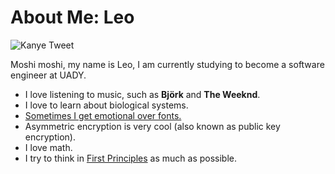 # About Me: Leo

![Kanye Tweet](https://www.teetweets.com/cdn/shop/products/KanyeWest-LoveNotFear_6ac3ecd1-783d-4620-ac59-53e9accfe5a7_480x480.png?v=1600184173)

Moshi moshi, my name is Leo, I am currently studying to become a software engineer at UADY.

- I love listening to music, such as **Björk** and **The Weeknd**.
- I love to learn about biological systems.
- [Sometimes I get emotional over fonts.](https://www.teetweets.com/cdn/shop/products/KanyeWest-EmotionalOverFonts_600x600.png?v=1600185433)
- Asymmetric encryption is very cool (also known as public key encryption).
- I love math.
- I try to think in [First Principles](https://www.readynorth.com/blog/what-is-first-principles-thinking) as much as possible.